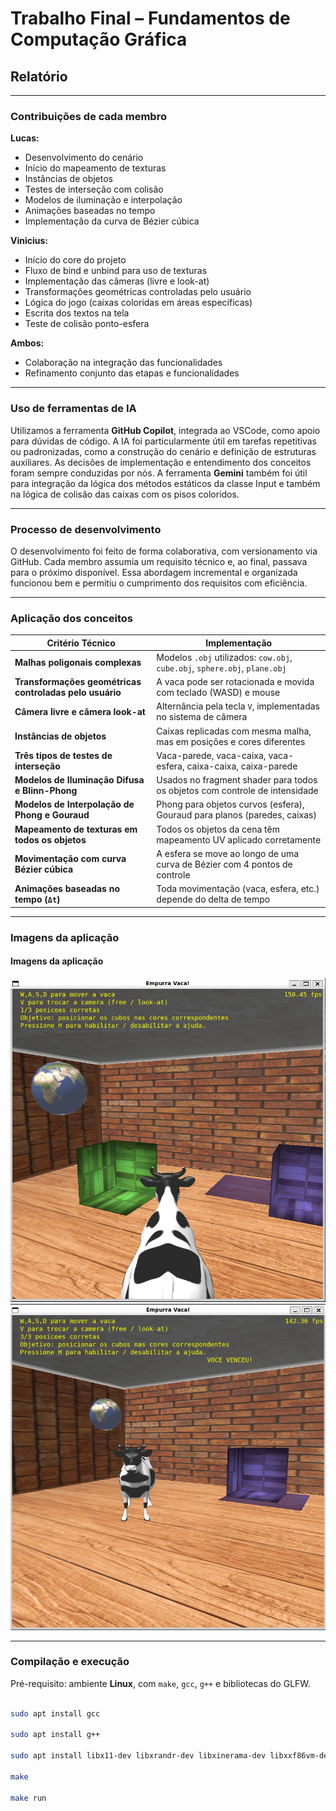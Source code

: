 # Trabalho Final – Fundamentos de Computação Gráfica  

## Relatório

---

### Contribuições de cada membro

**Lucas:**  
- Desenvolvimento do cenário  
- Início do mapeamento de texturas  
- Instâncias de objetos  
- Testes de interseção com colisão  
- Modelos de iluminação e interpolação  
- Animações baseadas no tempo  
- Implementação da curva de Bézier cúbica  

**Vinicius:**  
- Início do core do projeto  
- Fluxo de bind e unbind para uso de texturas
- Implementação das câmeras (livre e look-at)
- Transformações geométricas controladas pelo usuário  
- Lógica do jogo (caixas coloridas em áreas específicas)  
- Escrita dos textos na tela
- Teste de colisão ponto-esfera

**Ambos:**  
- Colaboração na integração das funcionalidades  
- Refinamento conjunto das etapas e funcionalidades  

---

### Uso de ferramentas de IA

Utilizamos a ferramenta **GitHub Copilot**, integrada ao VSCode, como apoio para dúvidas de código.  A IA foi particularmente útil em tarefas repetitivas ou padronizadas, como a construção do cenário e definição de estruturas auxiliares.  As decisões de implementação e entendimento dos conceitos foram sempre conduzidas por nós.
A ferramenta **Gemini** também foi útil para integração da lógica dos métodos estáticos da classe Input e também na lógica de colisão das caixas com os pisos coloridos.

---

### Processo de desenvolvimento

O desenvolvimento foi feito de forma colaborativa, com versionamento via GitHub. Cada membro assumia um requisito técnico e, ao final, passava para o próximo disponível. Essa abordagem incremental e organizada funcionou bem e permitiu o cumprimento dos requisitos com eficiência.

---

### Aplicação dos conceitos

| Critério Técnico                                        | Implementação                                                                 |
|---------------------------------------------------------|-------------------------------------------------------------------------------|
| **Malhas poligonais complexas**                         | Modelos `.obj` utilizados: `cow.obj`, `cube.obj`, `sphere.obj`, `plane.obj`   |
| **Transformações geométricas controladas pelo usuário** | A vaca pode ser rotacionada e movida com teclado (WASD) e mouse               |
| **Câmera livre e câmera look-at**                       | Alternância pela tecla `V`, implementadas no sistema de câmera                |
| **Instâncias de objetos**                               | Caixas replicadas com mesma malha, mas em posições e cores diferentes         |
| **Três tipos de testes de interseção**                  | Vaca-parede, vaca-caixa, vaca-esfera, caixa-caixa, caixa-parede               |
| **Modelos de Iluminação Difusa e Blinn-Phong**          | Usados no fragment shader para todos os objetos com controle de intensidade   |
| **Modelos de Interpolação de Phong e Gouraud**          | Phong para objetos curvos (esfera), Gouraud para planos (paredes, caixas)     |
| **Mapeamento de texturas em todos os objetos**          | Todos os objetos da cena têm mapeamento UV aplicado corretamente              |
| **Movimentação com curva Bézier cúbica**                | A esfera se move ao longo de uma curva de Bézier com 4 pontos de controle     |
| **Animações baseadas no tempo (`Δt`)**                  | Toda movimentação (vaca, esfera, etc.) depende do delta de tempo              |

---

### Imagens da aplicação
#### Imagens da aplicação

![img](game/data/img1.png)
![img](game/data/img2.png)

---

### Compilação e execução

Pré-requisito: ambiente **Linux**, com `make`, `gcc`, `g++` e bibliotecas do GLFW.

```bash

sudo apt install gcc

sudo apt install g++

sudo apt install libx11-dev libxrandr-dev libxinerama-dev libxxf86vm-dev libxcursor-dev

make

make run
```
